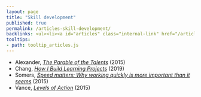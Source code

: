 ```yaml
---
layout: page
title: "Skill development"
published: true
permalink: /articles-skill-development/
backlinks: <ul><li><a id="articles" class="internal-link" href="/articles/">Articles</a></li></ul>
tooltips: 
- path: tooltip_articles.js
---
```


* Alexander, *[The Parable of the Talents](https://slatestarcodex.com/2015/01/31/the-parable-of-the-talents/)* (2015)
* Chang, *[How I Build Learning Projects](https://medium.com/@rchang/how-i-build-learning-projects-part-i-54dbaad68961)* (2019)
* Somers, *[Speed matters: Why working quickly is more important than it seems](https://jsomers.net/blog/speed-matters)* (2015)
* Vance, *[Levels of Action](https://www.lesswrong.com/posts/guDcrPqLsnhEjrPZj/levels-of-action)* (2015)
